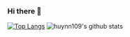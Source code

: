 ### Hi there 👋

<!--
**huynn109/huynn109** is a ✨ _special_ ✨ repository because its `README.md` (this file) appears on your GitHub profile.

Here are some ideas to get you started:

- 🔭 I’m currently working on ...
- 🌱 I’m currently learning ...
- 👯 I’m looking to collaborate on ...
- 🤔 I’m looking for help with ...
- 💬 Ask me about ...
- 📫 How to reach me: ...
- 😄 Pronouns: ...
- ⚡ Fun fact: ...
-->

[![Top Langs](https://github-readme-stats.vercel.app/api/top-langs/?username=huynn109&layout=compact)](https://github.com/anuraghazra/github-readme-stats)
![huynn109's github stats](https://github-readme-stats.vercel.app/api?username=huynn109&show_icons=true)
